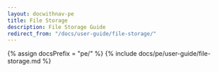 ```yaml
---
layout: docwithnav-pe
title: File Storage
description: File Storage Guide
redirect_from: "/docs/user-guide/file-storage/"
---
```


{% assign docsPrefix = "pe/" %}
{% include docs/pe/user-guide/file-storage.md %}